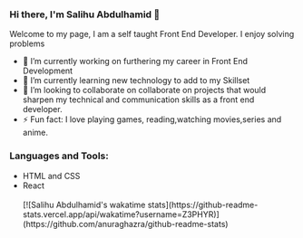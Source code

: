 ### Hi there, I'm Salihu Abdulhamid 👋


Welcome to my page, I am a self taught Front End Developer. I enjoy solving problems

- 🔭 I’m currently working on furthering my career in Front End Development
- 🌱 I’m currently learning new technology to add to my Skillset
- 👯 I’m looking to collaborate on collaborate on projects that would sharpen my technical and communication skills as a front end developer.
- ⚡ Fun fact: I love playing games, reading,watching movies,series and anime.

### Languages and Tools:
<ul>
  <li>HTML and CSS</li>
  <liJavaScript and Git</li>
  <li>React</li>
<br>
[![Salihu Abdulhamid's wakatime stats](https://github-readme-stats.vercel.app/api/wakatime?username=Z3PHYR)](https://github.com/anuraghazra/github-readme-stats)

